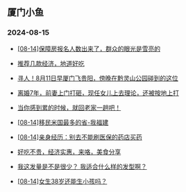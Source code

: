 ## 厦门小鱼 
### 2024-08-15

+ [[08-14]保障房报名人数出来了，群众的眼光是雪亮的](http://bbs.xmfish.com/read-htm-tid-18231605.html)

+ [推荐几款经济，地道好吃](http://bbs.xmfish.com/read-htm-tid-18231526.html)

+ [寻人！8月11日早厦门飞贵阳，傍晚在黔灵山公园碰到的这位](http://bbs.xmfish.com/read-htm-tid-18231520.html)

+ [离婚7年，前妻上门打砸，现任女儿上去理论，还被按地上打](http://bbs.xmfish.com/read-htm-tid-18231627.html)

+ [当你感到累的时候，就回老家一趟吧！](http://bbs.xmfish.com/read-htm-tid-18231602.html)

+ [[08-14]移民米国最多的省-我福建](http://bbs.xmfish.com/read-htm-tid-18231568.html)

+ [[08-14]亲身经历：别去不能刷医保的药店买药](http://bbs.xmfish.com/read-htm-tid-18231578.html)

+ [好吃不贵，经济实惠，来咯，美食分享](http://bbs.xmfish.com/read-htm-tid-18231522.html)

+ [我这发量是不是很少？
我适合什么样的发型啊？](http://bbs.xmfish.com/read-htm-tid-18231571.html)

+ [[08-14]女生38岁还能生小孩吗？](http://bbs.xmfish.com/read-htm-tid-18231832.html)


